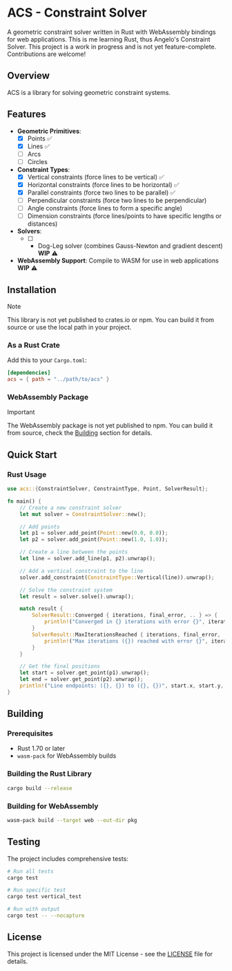 # ACS - Constraint Solver

A geometric constraint solver written in Rust with WebAssembly bindings for web applications.
This is me learning Rust, thus Angelo's Constraint Solver.
This project is a work in progress and is not yet feature-complete. Contributions are welcome!

## Overview

ACS is a library for solving geometric constraint systems.

## Features

- **Geometric Primitives**:
  - [x] Points :white_check_mark:
  - [x] Lines :white_check_mark:
  - [ ] Arcs
  - [ ] Circles
- **Constraint Types**:
  - [x] Vertical constraints (force lines to be vertical) :white_check_mark:
  - [x] Horizontal constraints (force lines to be horizontal) :white_check_mark:
  - [x] Parallel constraints (force two lines to be parallel) :white_check_mark:
  - [ ] Perpendicular constraints (force two lines to be perpendicular)
  - [ ] Angle constraints (force lines to form a specific angle)
  - [ ] Dimension constraints (force lines/points to have specific lengths or distances)
- **Solvers**:
  - [ ] - Dog-Leg solver (combines Gauss-Newton and gradient descent) **WIP** :warning:
- **WebAssembly Support**: Compile to WASM for use in web applications **WIP** :warning:

## Installation

> [!NOTE]
> This library is not yet published to crates.io or npm. You can build it from source or use the local path in your project.

### As a Rust Crate

Add this to your `Cargo.toml`:

```toml
[dependencies]
acs = { path = "../path/to/acs" }
```

### WebAssembly Package

> [!IMPORTANT]
> The WebAssembly package is not yet published to npm. You can build it from source, check the [Building](#building) section for details.

## Quick Start

### Rust Usage

```rust
use acs::{ConstraintSolver, ConstraintType, Point, SolverResult};

fn main() {
    // Create a new constraint solver
    let mut solver = ConstraintSolver::new();

    // Add points
    let p1 = solver.add_point(Point::new(0.0, 0.0));
    let p2 = solver.add_point(Point::new(1.0, 1.0));

    // Create a line between the points
    let line = solver.add_line(p1, p2).unwrap();

    // Add a vertical constraint to the line
    solver.add_constraint(ConstraintType::Vertical(line)).unwrap();

    // Solve the constraint system
    let result = solver.solve().unwrap();

    match result {
        SolverResult::Converged { iterations, final_error, .. } => {
            println!("Converged in {} iterations with error {}", iterations, final_error);
        }
        SolverResult::MaxIterationsReached { iterations, final_error, .. } => {
            println!("Max iterations ({}) reached with error {}", iterations, final_error);
        }
    }

    // Get the final positions
    let start = solver.get_point(p1).unwrap();
    let end = solver.get_point(p2).unwrap();
    println!("Line endpoints: ({}, {}) to ({}, {})", start.x, start.y, end.x, end.y);
}
```

## Building

### Prerequisites

- Rust 1.70 or later
- `wasm-pack` for WebAssembly builds

### Building the Rust Library

```bash
cargo build --release
```

### Building for WebAssembly

```bash
wasm-pack build --target web --out-dir pkg
```

## Testing

The project includes comprehensive tests:

```bash
# Run all tests
cargo test

# Run specific test
cargo test vertical_test

# Run with output
cargo test -- --nocapture
```

## License

This project is licensed under the MIT License - see the [LICENSE](LICENSE) file for details.
